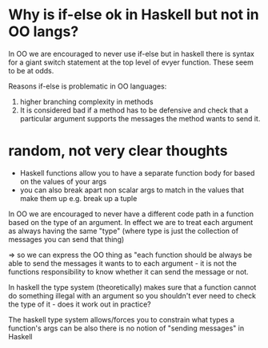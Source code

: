 # Why is if-else ok in Haskell but not in OO langs?

In OO we are encouraged to never use if-else but in haskell there is syntax for
a giant switch statement at the top level of evyer function. These seem to be at
odds.

Reasons if-else is problematic in OO languages:

1. higher branching complexity in methods
1. It is considered bad if a method has to be defensive and check that a
   particular argument supports the messages the method wants to send it.

# random, not very clear thoughts

- Haskell functions allow you to have a separate function body for based on the
  values of your args
- you can also break apart non scalar args to match in the values that make them
  up e.g. break up a tuple

In OO we are encouraged to never have a different code path in a function based
on the type of an argument. In effect we are to treat each argument as always
having the same "type" (where type is just the collection of messages you can
send that thing)

=> so we can express the OO thing as "each function should be always be able to
send the messages it wants to to each argument - it is not the functions
responsibility to know whether it can send the message or not.

In haskell the type system (theoretically) makes sure that a function cannot do
something illegal with an argument so you shouldn't ever need to check the type
of it - does it work out in practice?

The haskell type system allows/forces you to constrain what types a function's
args can be also there is no notion of "sending messages" in Haskell
